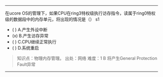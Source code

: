 ---
在ucore OS的管理下，如果CPU在ring3特权级执行访存指令，读属于ring0特权级的数据段中的内存单元，将出现的情况是（） s1
- ( ) A.产生外设中断
- (x) B.产生访存异常
- ( ) C.CPU继续正常执行
- ( ) D.系统重启

> 知识点：物理内存管理。
> 出处：网络
> 难度：1 
> B 将产生General Protection Fault异常


---